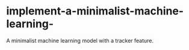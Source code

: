 # implement-a-minimalist-machine-learning-
A minimalist machine learning model with a tracker feature.

